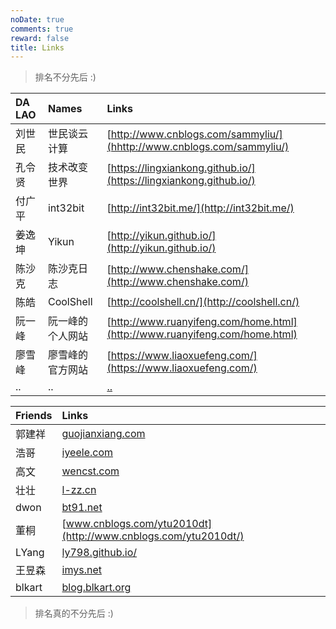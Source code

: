 ```yaml
---
noDate: true
comments: true
reward: false
title: Links
---
```


>排名不分先后 :)

| DA LAO | Names | Links |
|:-------|:------|:------|
|刘世民|世民谈云计算|[http://www.cnblogs.com/sammyliu/](hhttp://www.cnblogs.com/sammyliu/)|
|孔令贤|技术改变世界|[https://lingxiankong.github.io/](https://lingxiankong.github.io/)|
|付广平|int32bit|[http://int32bit.me/](http://int32bit.me/)|
|姜逸坤|Yikun|[http://yikun.github.io/](http://yikun.github.io/)|
|陈沙克|陈沙克日志|[http://www.chenshake.com/](http://www.chenshake.com/)|
|陈皓|CoolShell|[http://coolshell.cn/](http://coolshell.cn/)|
|阮一峰|阮一峰的个人网站|[http://www.ruanyifeng.com/home.html](http://www.ruanyifeng.com/home.html)|
|廖雪峰|廖雪峰的官方网站|[https://www.liaoxuefeng.com/](https://www.liaoxuefeng.com/)|
|..|..|[..](..)|


| Friends | Links |
|:--------|:------|
|郭建祥|[guojianxiang.com](http://guojianxiang.com/)|
|浩哥|[iyeele.com](http://www.iyeele.com/)|
|高文|[wencst.com](http://www.wencst.com/)|
|壮壮|[l-zz.cn](http://l-zz.cn)|
|dwon|[bt91.net](http://www.bt91.net/)|
|董桐|[www.cnblogs.com/ytu2010dt](http://www.cnblogs.com/ytu2010dt/)|
|LYang|[ly798.github.io/](http://ly798.github.io/)|
|王昱森|[imys.net](http://imys.net)|
|blkart|[blog.blkart.org](http://blog.blkart.org/)|


>排名真的不分先后 :)


